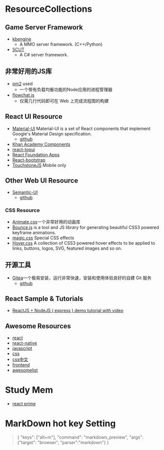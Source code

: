 # ResourceCollections
## Game Server Framework
- [kbengine](https://github.com/kbengine/kbengine)
    + A MMO server framework. (C++/Python)
- [SCUT](https://github.com/ScutGame)
    + A C# server framework.

## 非常好用的JS库
- [pm2](http://pm2.keymetrics.io/) used
    + 一个带有负载均衡功能的Node应用的进程管理器
- [flowchat.js](http://flowchart.js.org/)
    + 仅需几行代码即可在 Web 上完成流程图的构建

## React UI Resource
- [Material-UI](http://www.material-ui.com/)
 Material-UI is a set of React components that implement Google's Material Design specification.
    + [github](https://github.com/callemall/material-ui)
- [Khan Academy Components](http://khan.github.io/react-components/#blur-input)
- [react-topui](https://github.com/kjda/react-topui)
- [React Foundation Apps](http://webrafter.com/opensource/react-foundation-apps/install)
- [React-bootstrap](http://react-bootstrap.github.io/)
- [TouchstoneJS](http://touchstonejs.io/)
 Mobile only

## Other Web UI Resource
- [Semantic-UI](http://semantic-ui.com/)
    + [github](https://github.com/semantic-org/semantic-ui/)
### CSS Resource
- [Animate.css](https://github.com/daneden/animate.css)一个非常好用的动画库
- [Bounce.js](https://github.com/tictail/bounce.js) is a tool and JS library for generating beautiful CSS3 powered keyframe animations. 
- [magic.css](https://github.com/miniMAC/magic) Special CSS effects
- [Hover.css](https://github.com/IanLunn/Hover) A collection of CSS3 powered hover effects to be applied to links, buttons, logos, SVG, featured images and so on.

## 开源工具
- [Gitea](https://try.gitea.io/)一个极易安装，运行非常快速，安装和使用体验良好的自建 Git 服务
    + [github](https://github.com/go-gitea/gitea)

## React Sample & Tutorials
- [ReactJS + NodeJS ( express ) demo tutorial with video](https://github.com/DavidWells/isomorphic-react-example)


## Awesome Resources
- [react](https://github.com/enaqx/awesome-react#react-general-resources)
- [react-native](https://github.com/jondot/awesome-react-native)
- [javascript](https://github.com/sorrycc/awesome-javascript)
- [css](https://github.com/sotayamashita/awesome-css)
- [css中文](https://github.com/jobbole/awesome-css-cn)
- [frontend](https://github.com/JingwenTian/awesome-frontend)
- [awesomelist](https://github.com/sindresorhus/awesome)

# Study Mem
- [react prime](https://github.com/mikechau/react-primer-draft)

# MarkDown hot key Setting
> { "keys": ["alt+m"], "command": "markdown_preview", "args": {"target": "browser", "parser":"markdown"} }
